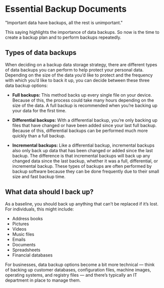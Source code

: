 Essential Backup Documents
==========================

"Important data have backups, all the rest is unimportant."

This saying highlights the importance of data backups. So now is the time to create a backup plan and to perform backups repeatedly.


Types of data backups 
---------------------
When deciding on a backup data storage strategy, there are different types
of data backups you can perform to help protect your personal data.
Depending on the size of the data you’d like to protect and the frequency
with which you’d like to back it up, you can decide between these three data backup options:         

* **Full backups:** This method backs up every single file on your device. Because of this, the process could take many hours depending on the size of the data. A full backup is recommended when you’re backing up your data for the first time. 

* **Differential backups:** With a differential backup, you’re only backing up files that have changed or have been added since your last full backup. Because of this, differential backups can be performed much more quickly than a full backup. 

* **Incremental backups:** Like a differential backup, incremental backups also only back up data that has been changed or added since the last backup. The difference is that incremental backups will back up any changed data since the last backup, whether it was a full, differential, or incremental backup. These types of backups are often performed by backup software because they can be done frequently due to their small size and fast backup time. 


What data should I back up? 
---------------------------
As a baseline, you should back up anything that can’t be replaced if it’s lost.  For individuals, this might include:

* Address books
* Pictures
* Videos
* Music files
* Emails
* Documents
* Spreadsheets
* Financial databases 

For businesses, data backup options become a bit more technical — think of backing up customer databases, configuration files, machine images, operating systems, and registry files — and there’s typically an IT department in place to manage them.
